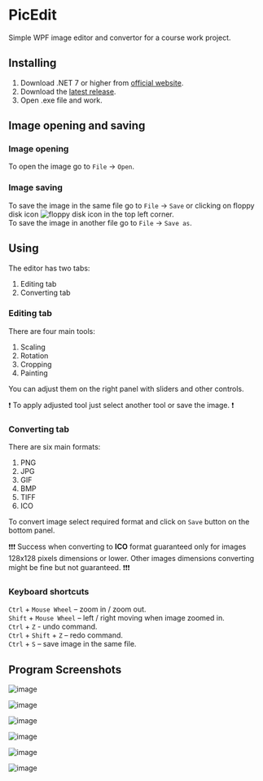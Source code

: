 # PicEdit
Simple WPF image editor and convertor for a course work project.

## Installing
1. Download .NET 7 or higher from [official website].
2. Download the [latest release].
3. Open .exe file and work.

## Image opening and saving

### Image opening
To open the image go to ```File``` -> ```Open```.

### Image saving
To save the image in the same file go to ```File``` -> ```Save``` or clicking on floppy disk icon ![floppy disk icon] in the top left corner. <br/>
To save the image in another file go to ```File``` -> ```Save as```.

## Using
The editor has two tabs:
1. Editing tab
2. Converting tab

### Editing tab
There are four main tools:
1. Scaling
2. Rotation
3. Cropping
4. Painting

You can adjust them on the right panel with sliders and other controls.

❗ To apply adjusted tool just select another tool or save the image. ❗

### Converting tab
There are six main formats:
1. PNG
2. JPG
3. GIF
4. BMP
5. TIFF
6. ICO

To convert image select required format and click on ```Save``` button on the bottom panel.

❗❗❗ Success when converting to **ICO** format guaranteed only for images 128x128 pixels dimensions or lower. 
Other images dimensions converting might be fine but not guaranteed. ❗❗❗
### Keyboard shortcuts
```Ctrl``` + ```Mouse Wheel``` – zoom in / zoom out. <br/>
```Shift``` + ```Mouse Wheel``` – left / right moving when image zoomed in. <br/>
```Ctrl``` + ```Z``` - undo command. <br/>
```Ctrl``` + ```Shift``` + ```Z``` – redo command. <br/>
```Ctrl``` + ```S``` – save image in the same file. <br/>

## Program Screenshots

![image](https://github.com/mythter/PicEdit/assets/60883514/38425341-8e12-4d6e-a029-e2fe4635928e)

![image](https://github.com/mythter/PicEdit/assets/60883514/e5df1a28-0448-4446-b72c-448104f0d767)

![image](https://github.com/mythter/PicEdit/assets/60883514/90907310-0b41-4edc-b0e1-12a8de124154)

![image](https://github.com/mythter/PicEdit/assets/60883514/1c4d31e7-915b-4a12-a1e4-f6d48a6be7e2)

![image](https://github.com/mythter/PicEdit/assets/60883514/227add54-20ce-4d11-a43d-21a61ae25446)

![image](https://github.com/mythter/PicEdit/assets/60883514/2852c1ba-37be-4214-b52d-4806e6c84bd4)


[official website]: https://dotnet.microsoft.com/en-us/download/dotnet
[latest release]: https://github.com/mythter/PicEdit/releases/latest
[floppy disk icon]: https://github.com/mythter/PicEdit/assets/60883514/29524a65-eb7c-4273-89c8-cb7555cd47bf
